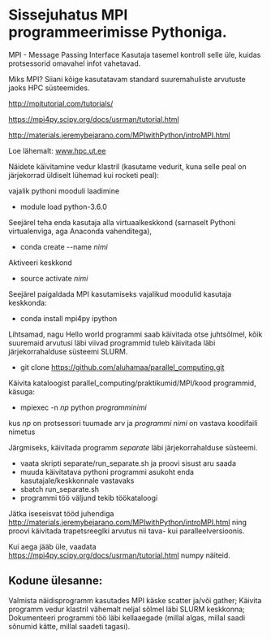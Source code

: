 # Sissejuhatus MPI programmeerimisse Pythoniga.

MPI - Message Passing Interface
Kasutaja tasemel kontroll selle üle, kuidas protsessorid omavahel infot vahetavad.

Miks MPI? 
Siiani kõige kasutatavam standard suuremahuliste arvutuste jaoks HPC süsteemides. 

http://mpitutorial.com/tutorials/

https://mpi4py.scipy.org/docs/usrman/tutorial.html

http://materials.jeremybejarano.com/MPIwithPython/introMPI.html


Loe lähemalt: www.hpc.ut.ee

Näidete käivitamine vedur klastril (kasutame vedurit, kuna selle peal on järjekorrad üldiselt lühemad kui rocketi peal):

vajalik pythoni mooduli laadimine
* module load python-3.6.0

Seejärel teha enda kasutaja alla virtuaalkeskkond (sarnaselt Pythoni virtualenviga, aga Anaconda vahenditega), 
* conda create --name _nimi_

Aktiveeri keskkond
* source activate _nimi_

Seejärel paigaldada MPI kasutamiseks vajalikud moodulid kasutaja keskkonda:
* conda install mpi4py ipython

Lihtsamad, nagu Hello world programmi saab käivitada otse juhtsõlmel, kõik suuremaid arvutusi läbi viivad programmid tuleb käivitada läbi järjekorrahalduse süsteemi SLURM.

* git clone https://github.com/aluhamaa/parallel_computing.git

Käivita kataloogist parallel_computing/praktikumid/MPI/kood programmid, käsuga:

* mpiexec -n _np_ python _programminimi_

kus *np* on protsessori tuumade arv ja *programmi nimi* on vastava koodifaili nimetus

Järgmiseks, käivitada programm *separate* läbi järjekorrahalduse süsteemi.

* vaata skripti separate/run_separate.sh ja proovi sisust aru saada
* muuda käivitatava pythoni programmi asukoht enda kasutajale/keskkonnale vastavaks
* sbatch run_separate.sh
* programmi töö väljund tekib töökataloogi

Jätka iseseisvat tööd juhendiga http://materials.jeremybejarano.com/MPIwithPython/introMPI.html ning proovi käivitada trapetsreeglki arvutus nii tava- kui paralleelversioonis.

Kui aega jääb üle, vaadata https://mpi4py.scipy.org/docs/usrman/tutorial.html numpy näiteid.

## Kodune ülesanne:
Valmista näidisprogramm kasutades MPI käske scatter ja/või gather;
Käivita programm vedur klastril vähemalt neljal sõlmel läbi SLURM keskkonna;
Dokumenteeri programmi töö läbi kellaaegade (millal algas, millal saadi sõnumid kätte, millal saadeti tagasi).
